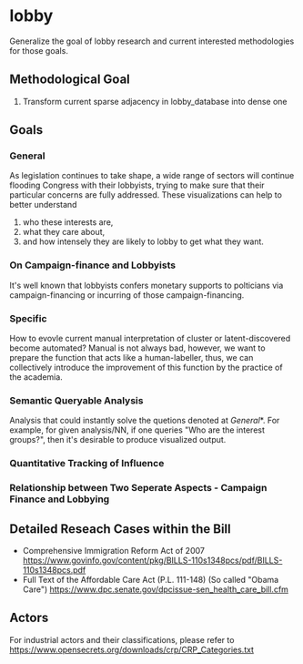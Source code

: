# lobby
Generalize the goal of lobby research and current interested methodologies for those goals.

## Methodological Goal
1. Transform current sparse adjacency in lobby_database into dense one

## Goals
### General
As legislation continues to take shape, a wide range of sectors will continue flooding Congress with their lobbyists, trying to make sure that their particular concerns are fully addressed. These visualizations can help to better understand 
  1) who these interests are, 
  2) what they care about,
  3) and how intensely they are likely to lobby to get what they want.
  
### On Campaign-finance and Lobbyists
It's well known that lobbyists confers monetary supports to polticians via campaign-financing or incurring of those campaign-financing.

### Specific 
How to evovle current manual interpretation of cluster or latent-discovered become automated? Manual is not always bad, however, we want to prepare the function that acts like a human-labeller, thus, we can collectively introduce the improvement of this function by the practice of the academia.

### Semantic Queryable Analysis
Analysis that could instantly solve the quetions denoted at *General**. For example, for given analysis/NN, if one queries "Who are the interest groups?", then it's desirable to produce visualized output.

### Quantitative Tracking of Influence

### Relationship between Two Seperate Aspects - Campaign Finance and Lobbying

## Detailed Reseach Cases within the Bill
- Comprehensive Immigration Reform Act of 2007 https://www.govinfo.gov/content/pkg/BILLS-110s1348pcs/pdf/BILLS-110s1348pcs.pdf
- Full Text of the Affordable Care Act (P.L. 111-148) (So called "Obama Care") https://www.dpc.senate.gov/dpcissue-sen_health_care_bill.cfm

## Actors
For industrial actors and their classifications, please refer to https://www.opensecrets.org/downloads/crp/CRP_Categories.txt
